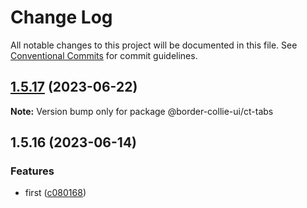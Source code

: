 # Change Log

All notable changes to this project will be documented in this file.
See [Conventional Commits](https://conventionalcommits.org) for commit guidelines.

## [1.5.17](https://github.com/border-collie-js/border-collie-ui/compare/@border-collie-ui/ct-tabs@1.5.16...@border-collie-ui/ct-tabs@1.5.17) (2023-06-22)

**Note:** Version bump only for package @border-collie-ui/ct-tabs

## 1.5.16 (2023-06-14)

### Features

- first ([c080168](https://github.com/border-collie-js/border-collie-ui/commit/c08016812d92193e95c9600e6121a9e57c6a9165))
